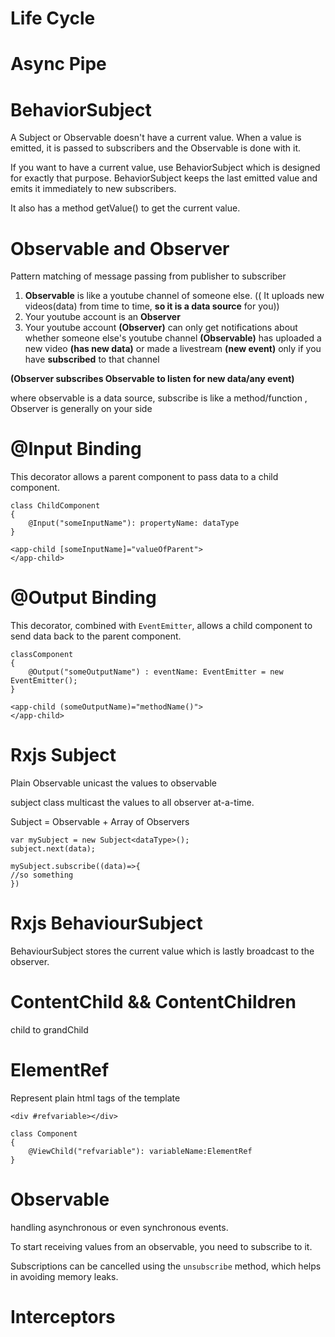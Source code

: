 # **Life Cycle**

# Async Pipe

# **BehaviorSubject**

A Subject or Observable doesn't have a current value. When a value is emitted, it is passed to subscribers and the Observable is done with it.

If you want to have a current value, use BehaviorSubject which is designed for exactly that purpose. BehaviorSubject keeps the last emitted value and emits it immediately to new subscribers.

It also has a method getValue() to get the current value.

# Observable and Observer

Pattern matching of message passing from publisher to subscriber

1. **Observable** is like a youtube channel of someone else. (( It uploads new videos(data) from time to time, **so it is a data source** for you))
2. Your youtube account is an **Observer**
3. Your youtube account **(Observer)** can only get notifications about whether someone else's youtube channel **(Observable)** has uploaded a new video **(has new data)** or made a livestream **(new event)** only if you have **subscribed** to that channel

**(Observer subscribes Observable to listen for new data/any event)**

where observable is a data source, subscribe is like a method/function , Observer is generally on your side

# @Input Binding

This decorator allows a parent component to pass data to a child component.

```
class ChildComponent
{
	@Input("someInputName"): propertyName: dataType
}

<app-child [someInputName]="valueOfParent">
</app-child>

```

# @Output Binding

This decorator, combined with `EventEmitter`, allows a child component to send data back to the parent component.

```
classComponent
{
	@Output("someOutputName") : eventName: EventEmitter = new EventEmitter();
}

<app-child (someOutputName)="methodName()">
</app-child>
```

# Rxjs Subject

Plain Observable unicast the values to observable

subject class multicast the values to all observer at-a-time.

Subject = Observable + Array of Observers

```
var mySubject = new Subject<dataType>();
subject.next(data);

mySubject.subscribe((data)=>{
//so something
})
```

# Rxjs BehaviourSubject

BehaviourSubject stores the current value which is lastly broadcast to the observer.

# ContentChild && ContentChildren

child to grandChild

# ElementRef

Represent plain html tags of the template

```
<div #refvariable></div>

class Component
{
	@ViewChild("refvariable"): variableName:ElementRef
}
```

# Observable

handling asynchronous or even synchronous events.

To start receiving values from an observable, you need to subscribe to it.

Subscriptions can be cancelled using the `unsubscribe` method, which helps in avoiding memory leaks.

# Interceptors
